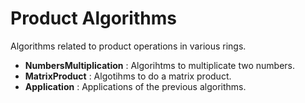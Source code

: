 # Product Algorithms

Algorithms related to product operations in various rings.

- **NumbersMultiplication** : Algorihtms to multiplicate two numbers.
- **MatrixProduct** : Algotihms to do a matrix product.
- **Application** : Applications of the previous algorithms.